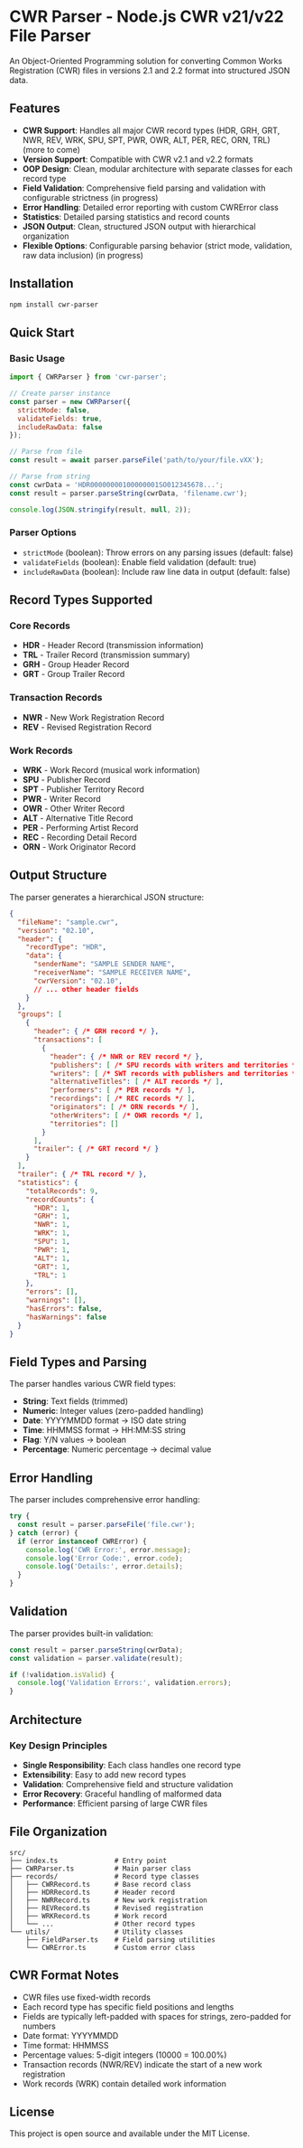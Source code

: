 # CWR Parser - Node.js CWR v21/v22 File Parser

An Object-Oriented Programming solution for converting Common Works Registration (CWR) files in versions 2.1 and 2.2 format into structured JSON data.

## Features

- **CWR Support**: Handles all major CWR record types (HDR, GRH, GRT, NWR, REV, WRK, SPU, SPT, PWR, OWR, ALT, PER, REC, ORN, TRL) (more to come)
- **Version Support**: Compatible with CWR v2.1 and v2.2 formats
- **OOP Design**: Clean, modular architecture with separate classes for each record type
- **Field Validation**: Comprehensive field parsing and validation with configurable strictness (in progress)
- **Error Handling**: Detailed error reporting with custom CWRError class
- **Statistics**: Detailed parsing statistics and record counts
- **JSON Output**: Clean, structured JSON output with hierarchical organization
- **Flexible Options**: Configurable parsing behavior (strict mode, validation, raw data inclusion) (in progress)

## Installation

```bash
npm install cwr-parser
```

## Quick Start

### Basic Usage

```javascript
import { CWRParser } from 'cwr-parser';

// Create parser instance
const parser = new CWRParser({
  strictMode: false,
  validateFields: true,
  includeRawData: false
});

// Parse from file
const result = await parser.parseFile('path/to/your/file.vXX');

// Parse from string
const cwrData = 'HDR00000000100000001SO012345678...';
const result = parser.parseString(cwrData, 'filename.cwr');

console.log(JSON.stringify(result, null, 2));
```

### Parser Options

- `strictMode` (boolean): Throw errors on any parsing issues (default: false)
- `validateFields` (boolean): Enable field validation (default: true)
- `includeRawData` (boolean): Include raw line data in output (default: false)

## Record Types Supported

### Core Records
- **HDR** - Header Record (transmission information)
- **TRL** - Trailer Record (transmission summary)
- **GRH** - Group Header Record
- **GRT** - Group Trailer Record

### Transaction Records
- **NWR** - New Work Registration Record
- **REV** - Revised Registration Record

### Work Records
- **WRK** - Work Record (musical work information)
- **SPU** - Publisher Record
- **SPT** - Publisher Territory Record
- **PWR** - Writer Record
- **OWR** - Other Writer Record
- **ALT** - Alternative Title Record
- **PER** - Performing Artist Record
- **REC** - Recording Detail Record
- **ORN** - Work Originator Record

## Output Structure

The parser generates a hierarchical JSON structure:

```json
{
  "fileName": "sample.cwr",
  "version": "02.10",
  "header": {
    "recordType": "HDR",
    "data": {
      "senderName": "SAMPLE SENDER NAME",
      "receiverName": "SAMPLE RECEIVER NAME",
      "cwrVersion": "02.10",
      // ... other header fields
    }
  },
  "groups": [
    {
      "header": { /* GRH record */ },
      "transactions": [
        {
          "header": { /* NWR or REV record */ },
          "publishers": [ /* SPU records with writers and territories */ ],
          "writers": [ /* SWT records with publishers and territories */ ],
          "alternativeTitles": [ /* ALT records */ ],
          "performers": [ /* PER records */ ],
          "recordings": [ /* REC records */ ],
          "originators": [ /* ORN records */ ],
          "otherWriters": [ /* OWR records */ ],
          "territories": []
        }
      ],
      "trailer": { /* GRT record */ }
    }
  ],
  "trailer": { /* TRL record */ },
  "statistics": {
    "totalRecords": 9,
    "recordCounts": {
      "HDR": 1,
      "GRH": 1,
      "NWR": 1,
      "WRK": 1,
      "SPU": 1,
      "PWR": 1,
      "ALT": 1,
      "GRT": 1,
      "TRL": 1
    },
    "errors": [],
    "warnings": [],
    "hasErrors": false,
    "hasWarnings": false
  }
}
```

## Field Types and Parsing

The parser handles various CWR field types:

- **String**: Text fields (trimmed)
- **Numeric**: Integer values (zero-padded handling)
- **Date**: YYYYMMDD format → ISO date string
- **Time**: HHMMSS format → HH:MM:SS string
- **Flag**: Y/N values → boolean
- **Percentage**: Numeric percentage → decimal value

## Error Handling

The parser includes comprehensive error handling:

```javascript
try {
  const result = parser.parseFile('file.cwr');
} catch (error) {
  if (error instanceof CWRError) {
    console.log('CWR Error:', error.message);
    console.log('Error Code:', error.code);
    console.log('Details:', error.details);
  }
}
```

## Validation

The parser provides built-in validation:

```javascript
const result = parser.parseString(cwrData);
const validation = parser.validate(result);

if (!validation.isValid) {
  console.log('Validation Errors:', validation.errors);
}
```

## Architecture

### Key Design Principles

- **Single Responsibility**: Each class handles one record type
- **Extensibility**: Easy to add new record types
- **Validation**: Comprehensive field and structure validation
- **Error Recovery**: Graceful handling of malformed data
- **Performance**: Efficient parsing of large CWR files

## File Organization

```
src/
├── index.ts              # Entry point
├── CWRParser.ts          # Main parser class
├── records/              # Record type classes
│   ├── CWRRecord.ts      # Base record class
│   ├── HDRRecord.ts      # Header record
│   ├── NWRRecord.ts      # New work registration
│   ├── REVRecord.ts      # Revised registration
│   ├── WRKRecord.ts      # Work record
│   └── ...               # Other record types
└── utils/                # Utility classes
    ├── FieldParser.ts    # Field parsing utilities
    └── CWRError.ts       # Custom error class
```

## CWR Format Notes

- CWR files use fixed-width records
- Each record type has specific field positions and lengths
- Fields are typically left-padded with spaces for strings, zero-padded for numbers
- Date format: YYYYMMDD
- Time format: HHMMSS
- Percentage values: 5-digit integers (10000 = 100.00%)
- Transaction records (NWR/REV) indicate the start of a new work registration
- Work records (WRK) contain detailed work information

## License

This project is open source and available under the MIT License.